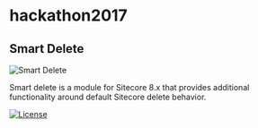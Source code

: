 # hackathon2017

## Smart Delete

![Smart Delete](https://raw.githubusercontent.com/Justice-League-Of-Sitecore/hackathon2017/develop/readme-logo.jpg)

Smart delete is a module for Sitecore 8.x that provides additional functionality around default Sitecore delete behavior. 

[![License](https://img.shields.io/badge/license-MIT%20License-brightgreen.svg)](https://opensource.org/licenses/MIT)

